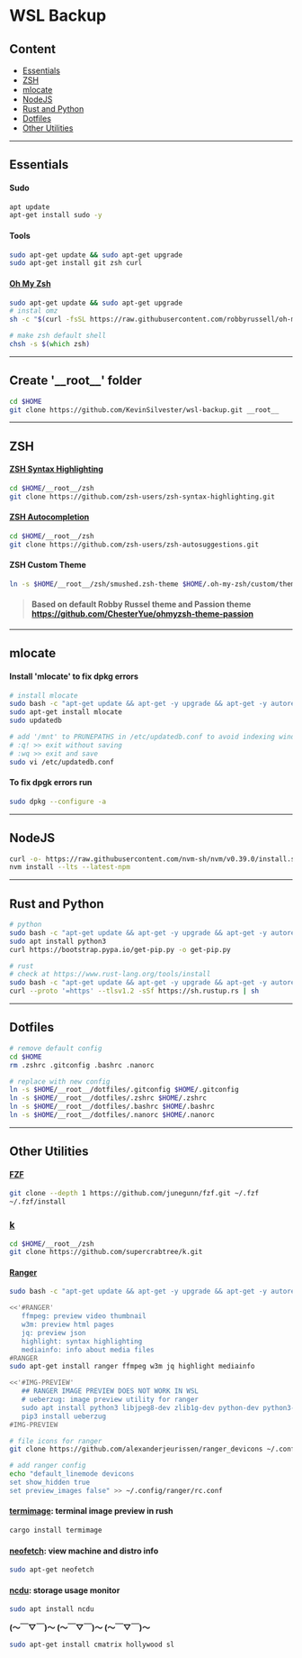 # **WSL Backup**

## **Content**
- [Essentials](#essentials)
- [ZSH](#zsh)
- [mlocate](#molcate)
- [NodeJS](#nodejs)
- [Rust and Python](#rust-and-python)
- [Dotfiles](#dotfiles)
- [Other Utilities](#other-utilities)

******************************************************************************************************************

## **Essentials**
#### **Sudo**
```zsh
apt update
apt-get install sudo -y
```
#### **Tools**
```zsh
sudo apt-get update && sudo apt-get upgrade
sudo apt-get install git zsh curl
```

#### **[Oh My Zsh](https://github.com/ohmyzsh/ohmyzsh)**
```zsh
sudo apt-get update && sudo apt-get upgrade
# instal omz
sh -c "$(curl -fsSL https://raw.githubusercontent.com/robbyrussell/oh-my-zsh/master/tools/install.sh)"

# make zsh default shell
chsh -s $(which zsh)
```
******************************************************************************************************************

## **Create '\_\_root\_\_' folder**
```zsh
cd $HOME
git clone https://github.com/KevinSilvester/wsl-backup.git __root__
```
******************************************************************************************************************

## **ZSH**
#### **[ZSH Syntax Highlighting](https://github.com/zsh-users/zsh-syntax-highlighting)**
```zsh
cd $HOME/__root__/zsh
git clone https://github.com/zsh-users/zsh-syntax-highlighting.git
```

#### **[ZSH Autocompletion](https://github.com/zsh-users/zsh-autosuggestions)**
```zsh
cd $HOME/__root__/zsh
git clone https://github.com/zsh-users/zsh-autosuggestions.git
```

#### **ZSH Custom Theme**
```zsh
ln -s $HOME/__root__/zsh/smushed.zsh-theme $HOME/.oh-my-zsh/custom/themes/smushed.zsh-theme
```
>#### Based on default Robby Russel theme and Passion theme <https://github.com/ChesterYue/ohmyzsh-theme-passion>

******************************************************************************************************************

## **mlocate**
#### **Install 'mlocate' to fix dpkg errors**
```zsh
# install mlocate
sudo bash -c "apt-get update && apt-get -y upgrade && apt-get -y autoremove && apt-get -y clean"
sudo apt-get install mlocate
sudo updatedb

# add '/mnt' to PRUNEPATHS in /etc/updatedb.conf to avoid indexing windows files when running fix
# :q! >> exit without saving
# :wq >> exit and save
sudo vi /etc/updatedb.conf

```
#### **To fix dpgk errors run**
```zsh
sudo dpkg --configure -a
```

******************************************************************************************************************
## **NodeJS**
```zsh
curl -o- https://raw.githubusercontent.com/nvm-sh/nvm/v0.39.0/install.sh | bash
nvm install --lts --latest-npm
```
******************************************************************************************************************

## **Rust and Python**
```zsh
# python
sudo bash -c "apt-get update && apt-get -y upgrade && apt-get -y autoremove && apt-get -y clean"
sudo apt install python3
curl https://bootstrap.pypa.io/get-pip.py -o get-pip.py

# rust
# check at https://www.rust-lang.org/tools/install
sudo bash -c "apt-get update && apt-get -y upgrade && apt-get -y autoremove && apt-get -y clean"
curl --proto '=https' --tlsv1.2 -sSf https://sh.rustup.rs | sh
```

******************************************************************************************************************

## **Dotfiles**
```zsh
# remove default config
cd $HOME
rm .zshrc .gitconfig .bashrc .nanorc

# replace with new config
ln -s $HOME/__root__/dotfiles/.gitconfig $HOME/.gitconfig
ln -s $HOME/__root__/dotfiles/.zshrc $HOME/.zshrc
ln -s $HOME/__root__/dotfiles/.bashrc $HOME/.bashrc
ln -s $HOME/__root__/dotfiles/.nanorc $HOME/.nanorc
```

******************************************************************************************************************

## **Other Utilities**
#### **[FZF](https://github.com/junegunn/fzf)**
```zsh
git clone --depth 1 https://github.com/junegunn/fzf.git ~/.fzf
~/.fzf/install
```

### **[k](https://github.com/supercrabtree/k)**
```zsh
cd $HOME/__root__/zsh
git clone https://github.com/supercrabtree/k.git
```

#### **[Ranger](https://github.com/ranger/ranger)**
```zsh
sudo bash -c "apt-get update && apt-get -y upgrade && apt-get -y autoremove && apt-get -y clean"

<<'#RANGER'
   ffmpeg: preview video thumbnail 
   w3m: preview html pages
   jq: preview json
   highlight: syntax highlighting
   mediainfo: info about media files
#RANGER
sudo apt-get install ranger ffmpeg w3m jq highlight mediainfo

<<'#IMG-PREVIEW'
   ## RANGER IMAGE PREVIEW DOES NOT WORK IN WSL
   # ueberzug: image preview utility for ranger
   sudo apt install python3 libjpeg8-dev zlib1g-dev python-dev python3-dev libxtst-dev libx11-dev python3-distutil
   pip3 install ueberzug
#IMG-PREVIEW

# file icons for ranger
git clone https://github.com/alexanderjeurissen/ranger_devicons ~/.config/ranger/plugins/ranger_devicons

# add ranger config
echo "default_linemode devicons
set show_hidden true
set preview_images false" >> ~/.config/ranger/rc.conf
```

#### **[termimage](https://github.com/nabijaczleweli/termimage):** terminal image preview in rush
```zsh
cargo install termimage
```

#### **[neofetch](https://github.com/dylanaraps/neofetch):** view machine and distro info
```zsh
sudo apt-get neofetch
```

#### **[ncdu](https://github.com/rofl0r/ncdu):** storage usage monitor
```zsh
sudo apt install ncdu
```

**(～￣▽￣)～  (～￣▽￣)～  (～￣▽￣)～**
```zsh
sudo apt-get install cmatrix hollywood sl
```


